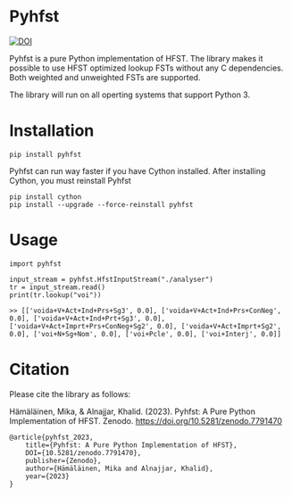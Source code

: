 # Pyhfst

[![DOI](https://zenodo.org/badge/DOI/10.5281/zenodo.7791470.svg)](https://doi.org/10.5281/zenodo.7791470)

Pyhfst is a pure Python implementation of HFST. The library makes it possible to use HFST optimized lookup FSTs without any C dependencies. Both weighted and unweighted FSTs are supported.

The library will run on all operting systems that support Python 3.

# Installation

    pip install pyhfst
    
Pyhfst can run way faster if you have Cython installed. After installing Cython, you must reinstall Pyhfst

    pip install cython
    pip install --upgrade --force-reinstall pyhfst

# Usage

    import pyhfst
    
    input_stream = pyhfst.HfstInputStream("./analyser")
    tr = input_stream.read()
    print(tr.lookup("voi"))
    
    >> [['voida+V+Act+Ind+Prs+Sg3', 0.0], ['voida+V+Act+Ind+Prs+ConNeg', 0.0], ['voida+V+Act+Ind+Prt+Sg3', 0.0], ['voida+V+Act+Imprt+Prs+ConNeg+Sg2', 0.0], ['voida+V+Act+Imprt+Sg2', 0.0], ['voi+N+Sg+Nom', 0.0], ['voi+Pcle', 0.0], ['voi+Interj', 0.0]]

# Citation

Please cite the library as follows:

Hämäläinen, Mika, & Alnajjar, Khalid. (2023). Pyhfst: A Pure Python Implementation of HFST. Zenodo. https://doi.org/10.5281/zenodo.7791470

    @article{pyhfst_2023, 
        title={Pyhfst: A Pure Python Implementation of HFST}, 
        DOI={10.5281/zenodo.7791470}, 
        publisher={Zenodo}, 
        author={Hämäläinen, Mika and Alnajjar, Khalid}, 
        year={2023} 
    }
